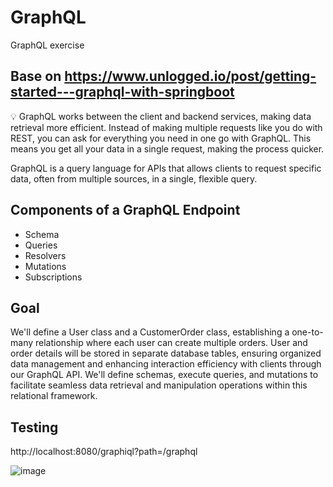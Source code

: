 # GraphQL
GraphQL exercise 

## Base on https://www.unlogged.io/post/getting-started---graphql-with-springboot

💡 GraphQL works between the client and backend services, making data retrieval more efficient. Instead of making multiple requests like you do with REST, you can ask for everything you need in one go with GraphQL. This means you get all your data in a single request, making the process quicker.

GraphQL is a query language for APIs that allows clients to request specific data, often from multiple sources, in a single, flexible query.

## Components of a GraphQL Endpoint

- Schema
- Queries
- Resolvers
- Mutations
- Subscriptions

## Goal
We'll define a User class and a CustomerOrder class, establishing a one-to-many relationship where each user can create multiple orders. User and order details will be stored in separate database tables, ensuring organized data management and enhancing interaction efficiency with clients through our GraphQL API. We'll define schemas, execute queries, and mutations to facilitate seamless data retrieval and manipulation operations within this relational framework.

## Testing 
http://localhost:8080/graphiql?path=/graphql


![image](https://github.com/DarioCM/graphQL-api-example/assets/32173535/ddd7151b-2541-43ea-a583-6a4da75da220)
